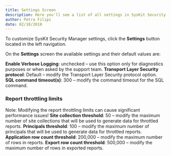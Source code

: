 ```yaml
---
title: Settings Screen
description: Here you'll see a list of all settings in SysKit Security Manager.
author: Petra Filipi
date: 02/10/2018
---
```

To customize SysKit Security Manager settings, click the __Settings__ button located in the left navigation.

On the __Settings__ screen the available settings and their default values are:

__Enable Verbose Logging__: unchecked – use this option only for diagnostics purposes or when asked by the support team.
__Transport Layer Security protocol__: Default  –  modify the Transport Layer Security protocol option.
__SQL command timeout(s)__: 300 – modify the command timeout for the SQL command.

### Report throttling limits 
Note: Modifying the report throttling limits can cause significant performance issues!
__Site collection threshold__: 50 – modify the maximum number of site collections that will be used to generate data for throttled reports.
__Principals threshold__: 100 – modify the maximum number of principals that will be used to generate data for throttled reports.
__Application row count threshold__: 200,000 – modify the maximum number of rows in reports.
__Export row count threshold__: 500,000 – modify the maximum number of rows in exported reports.
